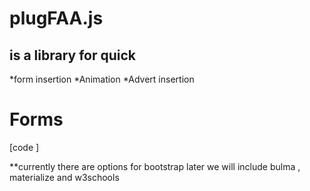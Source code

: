 # plugFAA.js

## is a library for quick 
*form insertion
*Animation
*Advert insertion

# Forms

[code ] <div id="myForm"></div>

**currently there are options for bootstrap later we will include bulma , materialize and w3schools

